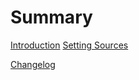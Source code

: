# Summary

[Introduction](introduction.md)
[Setting Sources](setting-sources.md)

[Changelog](CHANGELOG.md)
